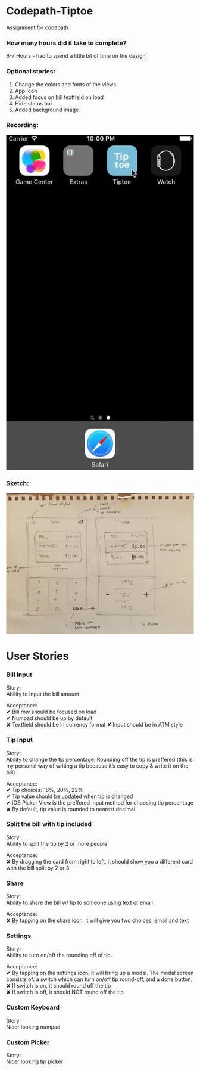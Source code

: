 
# Codepath-Tiptoe
Assignment for codepath

### How many hours did it take to complete?
6-7 Hours - had to spend a little bit of time on the design

### Optional stories:
1. Change the colors and fonts of the views
2. App Icon
3. Added focus on bill textfield on load
4. Hide status bar
5. Added background image

### Recording:
![Alt text](https://github.com/christophersybico/Codepath-Tiptoe/blob/master/Tiptoe%20Demo.gif "Tipteo Demo")

### Sketch:
![Alt text](https://github.com/christophersybico/Codepath-Tiptoe/blob/master/Tiptoe%20Sketch.jpeg "Tiptoe Sketch")

# User Stories

### Bill Input
Story:  
Ability to input the bill amount.

Acceptance:  
✔︎ Bill row should be focused on load  
✔ Numpad should be up by default  
✘ Textfield should be in currency format
✘ Input should be in ATM style

### Tip Input
Story:  
Ability to change the tip percentage. Rounding off the tip is preffered (this is my personal way of writing a tip because it’s easy to copy & write it on the bill)

Acceptance:  
✔︎ Tip choices: 18%, 20%, 22%  
✔︎ Tip value should be updated when tip is changed  
✔ iOS Picker View is the preffered input method for choosing tip percentage
✘ By default, tip value is rounded to nearest decimal  

### Split the bill with tip included
Story:  
Ability to split the tip by 2 or more people  

Acceptance:  
✘ By dragging the card from right to left, it should show you a different card with the bill split by 2 or 3

### Share
Story:  
Ability to share the bill w/ tip to someone using text or email

Acceptance:  
✘ By tapping on the share icon, it will give you two choices; email and text

### Settings
Story:  
Ability to turn on/off the rounding off of tip.

Acceptance:  
✔︎ By tapping on the settings icon, it will bring up a modal. The modal screen consists of: a switch which can turn on/off tip round-off, and a done button.  
✘ If switch is on, it should round off the tip  
✘ If switch is off, it should NOT round off the tip

### Custom Keyboard
Story:  
Nicer looking numpad

### Custom Picker
Story:  
Nicer looking tip picker